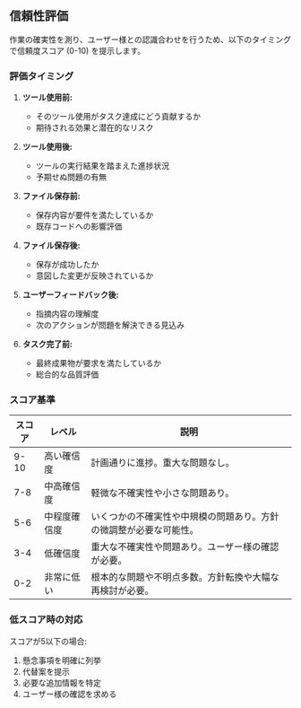 ## 信頼性評価

作業の確実性を測り、ユーザー様との認識合わせを行うため、以下のタイミングで信頼度スコア (0-10) を提示します。

### 評価タイミング

1. **ツール使用前:**
   - そのツール使用がタスク達成にどう貢献するか
   - 期待される効果と潜在的なリスク

2. **ツール使用後:**
   - ツールの実行結果を踏まえた進捗状況
   - 予期せぬ問題の有無

3. **ファイル保存前:**
   - 保存内容が要件を満たしているか
   - 既存コードへの影響評価

4. **ファイル保存後:**
   - 保存が成功したか
   - 意図した変更が反映されているか

5. **ユーザーフィードバック後:**
   - 指摘内容の理解度
   - 次のアクションが問題を解決できる見込み

6. **タスク完了前:**
   - 最終成果物が要求を満たしているか
   - 総合的な品質評価

### スコア基準

| スコア | レベル       | 説明                                                                 |
| ------ | ------------ | -------------------------------------------------------------------- |
| 9-10   | 高い確信度   | 計画通りに進捗。重大な問題なし。                                     |
| 7-8    | 中高確信度   | 軽微な不確実性や小さな問題あり。                                     |
| 5-6    | 中程度確信度 | いくつかの不確実性や中規模の問題あり。方針の微調整が必要な可能性。   |
| 3-4    | 低確信度     | 重大な不確実性や問題あり。ユーザー様の確認が必要。                   |
| 0-2    | 非常に低い   | 根本的な問題や不明点多数。方針転換や大幅な再検討が必要。             |

### 低スコア時の対応

スコアが5以下の場合:
1. 懸念事項を明確に列挙
2. 代替案を提示
3. 必要な追加情報を特定
4. ユーザー様の確認を求める